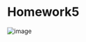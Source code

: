 # Homework5
![image](https://github.com/s2613517/Homework5/assets/127803159/b787ff8d-9302-4617-a596-29beef1396a4)
